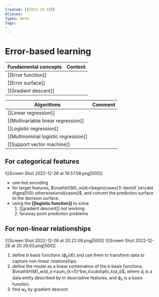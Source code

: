 ```yaml
---
Created: [[2022-10-18]]
Aliases: 
Types: Note
Tags: 
- 
---
```

# Error-based learning
| Fundamental concepts  | Content |
| --------------------- | ------- |
| [[Error function]]    |         |
| [[Error surface]]     |         |
| [[Gradient descent]]  |         |

| Algorithms                           | Comment |
| ------------------------------------ | ------- |
| [[Linear regression]]                |         |
| [[Multivariable linear regression]]  |         |
| [[Logistic regression]]              |         |
| [[Multinominal logistic regression]] |         |
| [[Support vector machine]]           |         |

## For categorical features
![[Screen Shot 2022-12-26 at 19.57.08.png|500]]
- one-hot encoding
- for target features, $\mathbf{M}_w(d)=\begin{cases}1\ \text{if }w\cdot d\geq0\\0\ otherwise\end{cases}$, and convert the prediction surface to the decision surface. 
- using the **[[logistic function]]** to solve
  1. [[gradient descent]] not working
  2. faraway point prediction problems

## For non-linear relationships
![[Screen Shot 2022-12-26 at 20.22.09.png|500]]
![[Screen Shot 2022-12-26 at 20.29.03.png|500]]
1. define $b$ basis functions ($\phi_k(d)$) and use them to transform data to capture non-linear relationships. 
2. define the model as a linear combination of the $b$ basis functions. 
   $\mathbf{M}_w(d_i)=\sum_{k=0}^bw_k\cdot\phi_k(d_i)$, where $d_i$ is a data entity described by $m$ descriptive features, and $\phi_k$ is a basis function. 
3. find $w_k$ by gradient descent